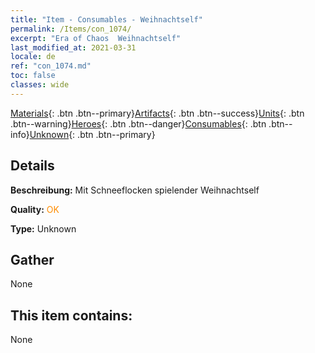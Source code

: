 ```yaml
---
title: "Item - Consumables - Weihnachtself"
permalink: /Items/con_1074/
excerpt: "Era of Chaos  Weihnachtself"
last_modified_at: 2021-03-31
locale: de
ref: "con_1074.md"
toc: false
classes: wide
---
```

 [Materials](/de/Items/){: .btn .btn--primary}[Artifacts](/de/Items/Artifacts/){: .btn .btn--success}[Units](/de/Items/Units/){: .btn .btn--warning}[Heroes](/de/Items/Heroes/){: .btn .btn--danger}[Consumables](/de/Items/Consumables/){: .btn .btn--info}[Unknown](/de/Items/Unknown/){: .btn .btn--primary}

## Details
 **Beschreibung:** Mit Schneeflocken spielender Weihnachtself

 **Quality:** <span style="color: #FF8C00">OK</span>

 **Type:** Unknown

## Gather

  None

## This item contains:

  None

